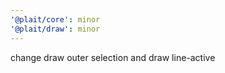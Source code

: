 ```yaml
---
'@plait/core': minor
'@plait/draw': minor
---
```


change draw outer selection and draw line-active
